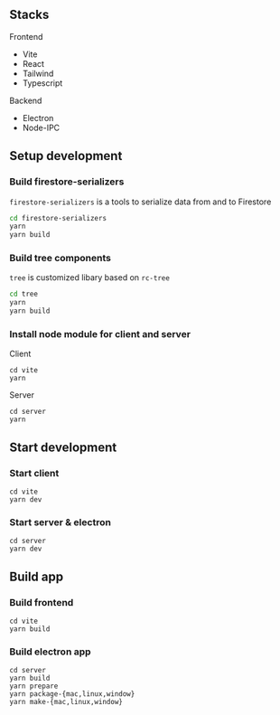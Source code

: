 ## Stacks

Frontend

- Vite
- React
- Tailwind
- Typescript

Backend

- Electron
- Node-IPC

## Setup development

### Build firestore-serializers

`firestore-serializers` is a tools to serialize data from and to Firestore

```sh
cd firestore-serializers
yarn
yarn build
```

### Build tree components

`tree` is customized libary based on `rc-tree`

```sh
cd tree
yarn
yarn build
```

### Install node module for client and server

Client

```
cd vite
yarn
```

Server

```
cd server
yarn
```

## Start development

### Start client

```
cd vite
yarn dev
```

### Start server & electron

```
cd server
yarn dev
```

## Build app

### Build frontend

```
cd vite
yarn build
```

### Build electron app

```
cd server
yarn build
yarn prepare
yarn package-{mac,linux,window}
yarn make-{mac,linux,window}
```
